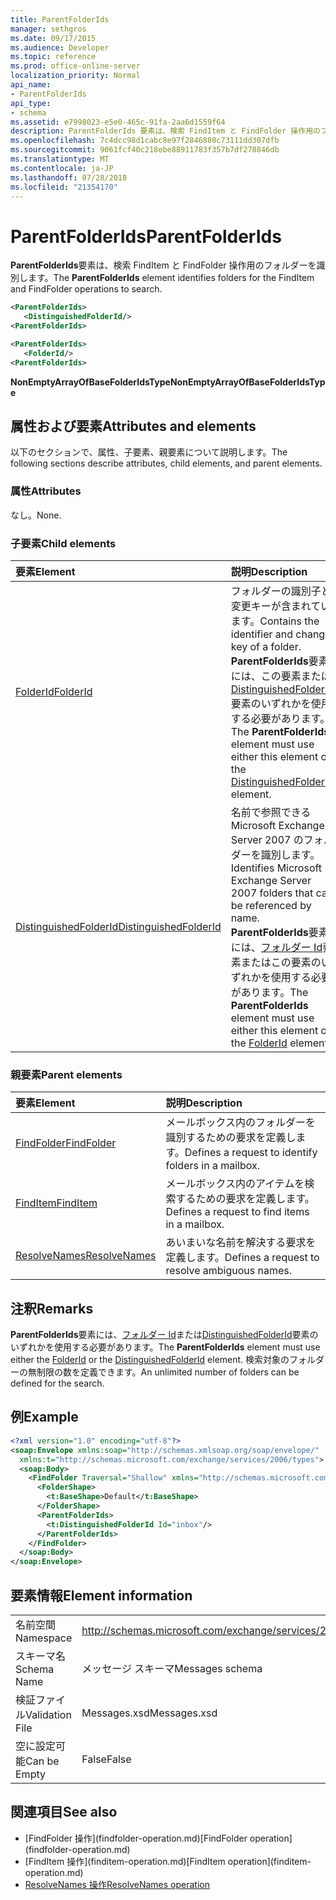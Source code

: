 ```yaml
---
title: ParentFolderIds
manager: sethgros
ms.date: 09/17/2015
ms.audience: Developer
ms.topic: reference
ms.prod: office-online-server
localization_priority: Normal
api_name:
- ParentFolderIds
api_type:
- schema
ms.assetid: e7998023-e5e0-465c-91fa-2aa6d1559f64
description: ParentFolderIds 要素は、検索 FindItem と FindFolder 操作用のフォルダーを識別します。
ms.openlocfilehash: 7c4dcc98d1cabc8e97f2846880c73111dd307dfb
ms.sourcegitcommit: 9061fcf40c218ebe88911783f357b7df278846db
ms.translationtype: MT
ms.contentlocale: ja-JP
ms.lasthandoff: 07/28/2018
ms.locfileid: "21354170"
---
```

# <a name="parentfolderids"></a><span data-ttu-id="d5536-103">ParentFolderIds</span><span class="sxs-lookup"><span data-stu-id="d5536-103">ParentFolderIds</span></span>

<span data-ttu-id="d5536-104">**ParentFolderIds**要素は、検索 FindItem と FindFolder 操作用のフォルダーを識別します。</span><span class="sxs-lookup"><span data-stu-id="d5536-104">The **ParentFolderIds** element identifies folders for the FindItem and FindFolder operations to search.</span></span> 
  
```xml
<ParentFolderIds>
   <DistinguishedFolderId/>
<ParentFolderIds>
```

```xml
<ParentFolderIds>
   <FolderId/> 
<ParentFolderIds>
```

<span data-ttu-id="d5536-105">**NonEmptyArrayOfBaseFolderIdsType**</span><span class="sxs-lookup"><span data-stu-id="d5536-105">**NonEmptyArrayOfBaseFolderIdsType**</span></span>

## <a name="attributes-and-elements"></a><span data-ttu-id="d5536-106">属性および要素</span><span class="sxs-lookup"><span data-stu-id="d5536-106">Attributes and elements</span></span>

<span data-ttu-id="d5536-107">以下のセクションで、属性、子要素、親要素について説明します。</span><span class="sxs-lookup"><span data-stu-id="d5536-107">The following sections describe attributes, child elements, and parent elements.</span></span>
  
### <a name="attributes"></a><span data-ttu-id="d5536-108">属性</span><span class="sxs-lookup"><span data-stu-id="d5536-108">Attributes</span></span>

<span data-ttu-id="d5536-109">なし。</span><span class="sxs-lookup"><span data-stu-id="d5536-109">None.</span></span>
  
### <a name="child-elements"></a><span data-ttu-id="d5536-110">子要素</span><span class="sxs-lookup"><span data-stu-id="d5536-110">Child elements</span></span>

|<span data-ttu-id="d5536-111">**要素**</span><span class="sxs-lookup"><span data-stu-id="d5536-111">**Element**</span></span>|<span data-ttu-id="d5536-112">**説明**</span><span class="sxs-lookup"><span data-stu-id="d5536-112">**Description**</span></span>|
|:-----|:-----|
|[<span data-ttu-id="d5536-113">FolderId</span><span class="sxs-lookup"><span data-stu-id="d5536-113">FolderId</span></span>](folderid.md) <br/> |<span data-ttu-id="d5536-114">フォルダーの識別子と変更キーが含まれています。</span><span class="sxs-lookup"><span data-stu-id="d5536-114">Contains the identifier and change key of a folder.</span></span> <span data-ttu-id="d5536-115">**ParentFolderIds**要素には、この要素または[DistinguishedFolderId](distinguishedfolderid.md)要素のいずれかを使用する必要があります。</span><span class="sxs-lookup"><span data-stu-id="d5536-115">The **ParentFolderIds** element must use either this element or the [DistinguishedFolderId](distinguishedfolderid.md) element.</span></span>  <br/> |
|[<span data-ttu-id="d5536-116">DistinguishedFolderId</span><span class="sxs-lookup"><span data-stu-id="d5536-116">DistinguishedFolderId</span></span>](distinguishedfolderid.md) <br/> |<span data-ttu-id="d5536-117">名前で参照できる Microsoft Exchange Server 2007 のフォルダーを識別します。</span><span class="sxs-lookup"><span data-stu-id="d5536-117">Identifies Microsoft Exchange Server 2007 folders that can be referenced by name.</span></span> <span data-ttu-id="d5536-118">**ParentFolderIds**要素には、[フォルダー Id](folderid.md)要素またはこの要素のいずれかを使用する必要があります。</span><span class="sxs-lookup"><span data-stu-id="d5536-118">The **ParentFolderIds** element must use either this element or the [FolderId](folderid.md) element.</span></span>  <br/> |
   
### <a name="parent-elements"></a><span data-ttu-id="d5536-119">親要素</span><span class="sxs-lookup"><span data-stu-id="d5536-119">Parent elements</span></span>

|<span data-ttu-id="d5536-120">**要素**</span><span class="sxs-lookup"><span data-stu-id="d5536-120">**Element**</span></span>|<span data-ttu-id="d5536-121">**説明**</span><span class="sxs-lookup"><span data-stu-id="d5536-121">**Description**</span></span>|
|:-----|:-----|
|[<span data-ttu-id="d5536-122">FindFolder</span><span class="sxs-lookup"><span data-stu-id="d5536-122">FindFolder</span></span>](findfolder.md) <br/> |<span data-ttu-id="d5536-123">メールボックス内のフォルダーを識別するための要求を定義します。</span><span class="sxs-lookup"><span data-stu-id="d5536-123">Defines a request to identify folders in a mailbox.</span></span>  <br/> |
|[<span data-ttu-id="d5536-124">FindItem</span><span class="sxs-lookup"><span data-stu-id="d5536-124">FindItem</span></span>](finditem.md) <br/> |<span data-ttu-id="d5536-125">メールボックス内のアイテムを検索するための要求を定義します。</span><span class="sxs-lookup"><span data-stu-id="d5536-125">Defines a request to find items in a mailbox.</span></span>  <br/> |
|[<span data-ttu-id="d5536-126">ResolveNames</span><span class="sxs-lookup"><span data-stu-id="d5536-126">ResolveNames</span></span>](resolvenames.md) <br/> |<span data-ttu-id="d5536-127">あいまいな名前を解決する要求を定義します。</span><span class="sxs-lookup"><span data-stu-id="d5536-127">Defines a request to resolve ambiguous names.</span></span>  <br/> |
   
## <a name="remarks"></a><span data-ttu-id="d5536-128">注釈</span><span class="sxs-lookup"><span data-stu-id="d5536-128">Remarks</span></span>

<span data-ttu-id="d5536-129">**ParentFolderIds**要素には、[フォルダー Id](folderid.md)または[DistinguishedFolderId](distinguishedfolderid.md)要素のいずれかを使用する必要があります。</span><span class="sxs-lookup"><span data-stu-id="d5536-129">The **ParentFolderIds** element must use either the [FolderId](folderid.md) or the [DistinguishedFolderId](distinguishedfolderid.md) element.</span></span> <span data-ttu-id="d5536-130">検索対象のフォルダーの無制限の数を定義できます。</span><span class="sxs-lookup"><span data-stu-id="d5536-130">An unlimited number of folders can be defined for the search.</span></span> 
  
## <a name="example"></a><span data-ttu-id="d5536-131">例</span><span class="sxs-lookup"><span data-stu-id="d5536-131">Example</span></span>

```XML
<?xml version="1.0" encoding="utf-8"?>
<soap:Envelope xmlns:soap="http://schemas.xmlsoap.org/soap/envelope/"
  xmlns:t="http://schemas.microsoft.com/exchange/services/2006/types">
  <soap:Body>
    <FindFolder Traversal="Shallow" xmlns="http://schemas.microsoft.com/exchange/services/2006/messages">
      <FolderShape>
        <t:BaseShape>Default</t:BaseShape>
      </FolderShape>
      <ParentFolderIds>
        <t:DistinguishedFolderId Id="inbox"/>
      </ParentFolderIds>
    </FindFolder>
  </soap:Body>
</soap:Envelope>
```

## <a name="element-information"></a><span data-ttu-id="d5536-132">要素情報</span><span class="sxs-lookup"><span data-stu-id="d5536-132">Element information</span></span>

|||
|:-----|:-----|
|<span data-ttu-id="d5536-133">名前空間</span><span class="sxs-lookup"><span data-stu-id="d5536-133">Namespace</span></span>  <br/> |http://schemas.microsoft.com/exchange/services/2006/messages  <br/> |
|<span data-ttu-id="d5536-134">スキーマ名</span><span class="sxs-lookup"><span data-stu-id="d5536-134">Schema Name</span></span>  <br/> |<span data-ttu-id="d5536-135">メッセージ スキーマ</span><span class="sxs-lookup"><span data-stu-id="d5536-135">Messages schema</span></span>  <br/> |
|<span data-ttu-id="d5536-136">検証ファイル</span><span class="sxs-lookup"><span data-stu-id="d5536-136">Validation File</span></span>  <br/> |<span data-ttu-id="d5536-137">Messages.xsd</span><span class="sxs-lookup"><span data-stu-id="d5536-137">Messages.xsd</span></span>  <br/> |
|<span data-ttu-id="d5536-138">空に設定可能</span><span class="sxs-lookup"><span data-stu-id="d5536-138">Can be Empty</span></span>  <br/> |<span data-ttu-id="d5536-139">False</span><span class="sxs-lookup"><span data-stu-id="d5536-139">False</span></span>  <br/> |
   
## <a name="see-also"></a><span data-ttu-id="d5536-140">関連項目</span><span class="sxs-lookup"><span data-stu-id="d5536-140">See also</span></span>

- <span data-ttu-id="d5536-141">
  [FindFolder 操作](findfolder-operation.md)</span><span class="sxs-lookup"><span data-stu-id="d5536-141">[FindFolder operation](findfolder-operation.md)</span></span>  
- <span data-ttu-id="d5536-142">
  [FindItem 操作](finditem-operation.md)</span><span class="sxs-lookup"><span data-stu-id="d5536-142">[FindItem operation](finditem-operation.md)</span></span> 
- [<span data-ttu-id="d5536-143">ResolveNames 操作</span><span class="sxs-lookup"><span data-stu-id="d5536-143">ResolveNames operation</span></span>](resolvenames-operation.md)

